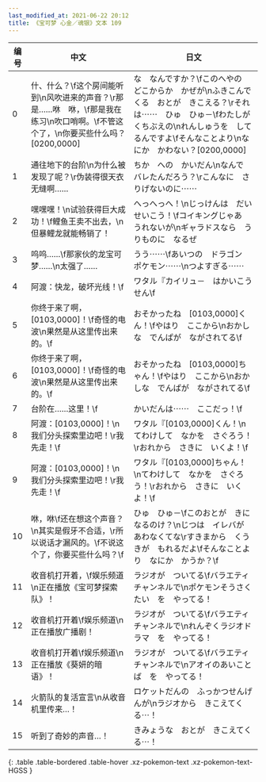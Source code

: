 ```yaml
---
last_modified_at: 2021-06-22 20:12
title: 《宝可梦 心金／魂银》文本 109
---
```

| 编号 | 中文 | 日文 |
| ---- | ---- | ---- |
| 0 | 什、什么？\f这个房间能听到\n风吹进来的声音？\r那是……咻　咻，\f那是我在练习\n吹口哨啊。\f不管这个了，\n你要买些什么吗？[0200,0000] | な　なんですか？\fこのへやの　どこからか　かぜが\nふきこんでくる　おとが　きこえる？\rそれは⋯⋯　ひゅ　ひゅ－\fわたしが　くちぶえの\nれんしゅうを　してるんですよ\fそんなことより\nなにか　かわない？[0200,0000] |
| 1 | 通往地下的台阶\n为什么被发现了呢？\r伪装得很天衣无缝啊…… | ちか　への　かいだん\nなんで　バレたんだろう？\rこんなに　さりげないのに⋯⋯ |
| 2 | 嘿嘿嘿！\n试验获得巨大成功！\f鲤鱼王卖不出去，\n但暴鲤龙就能畅销了！ | へっへっへ！\nじっけんは　だいせいこう！\fコイキングじゃあ　うれないが\nギャラドスなら　うりものに　なるぜ |
| 3 | 呜呜……\f那家伙的龙宝可梦……\n太强了…… | うう⋯⋯\fあいつの　ドラゴン　ポケモン⋯⋯\nつよすぎる⋯⋯ |
| 4 | 阿渡：快龙，破坏光线！\f | ワタル『カイリュ－　はかいこうせん\f |
| 5 | 你终于来了啊，[0103,0000]！\f奇怪的电波\n果然是从这里传出来的。\f | おそかったね　[0103,0000]くん！\fやはり　ここから\nおかしな　でんぱが　ながされてる\f |
| 6 | 你终于来了啊，[0103,0000]！\f奇怪的电波\n果然是从这里传出来的。\f | おそかったね　[0103,0000]ちゃん！\fやはり　ここから\nおかしな　でんぱが　ながされてる\f |
| 7 | 台阶在……这里！\f | かいだんは⋯⋯　ここだっ！\f |
| 8 | 阿渡：[0103,0000]！\n我们分头探索里边吧！\r我先走！\f | ワタル『[0103,0000]くん！\nてわけして　なかを　さぐろう！\rおれから　さきに　いくよ！\f |
| 9 | 阿渡：[0103,0000]！\n我们分头探索里边吧！\r我先走！\f | ワタル『[0103,0000]ちゃん！\nてわけして　なかを　さぐろう！\rおれから　さきに　いくよ！\f |
| 10 | 咻，咻\f还在想这个声音？\n其实是假牙不合适，\r所以说话才漏风的。\f不说这个了，你要买些什么吗？\f | ひゅ　ひゅ－\fこのおとが　きになるのけ？\nじつは　イレバが　あわなくてな\rすきまから　くうきが　もれるだよ\fそんなことより　なにか　かうか？\f |
| 11 | 收音机打开着，\f娱乐频道\n正在播放《宝可梦探索队》！ | ラジオが　ついてる\fバラエティチャンネルで\nポケモンそうさくたい　を　やってる！ |
| 12 | 收音机打开着\f娱乐频道\n正在播放广播剧！ | ラジオが　ついてる\fバラエティチャンネルで\nれんぞくラジオドラマ　を　やってる！ |
| 13 | 收音机打开着\f娱乐频道\n正在播放《葵妍的暗语》！ | ラジオが　ついてる\fバラエティチャンネルで\nアオイのあいことば　を　やってる！ |
| 14 | 火箭队的复活宣言\n从收音机里传来…！ | ロケットだんの　ふっかつせんげんが\nラジオから　きこえてくる⋯！ |
| 15 | 听到了奇妙的声音…！ | きみょうな　おとが　きこえてくる⋯！ |
{: .table .table-bordered .table-hover .xz-pokemon-text .xz-pokemon-text-HGSS }